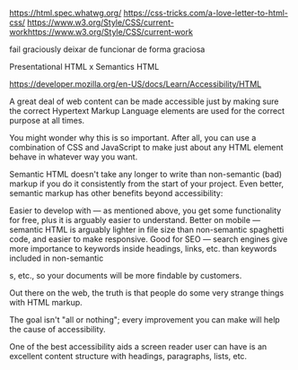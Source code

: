https://html.spec.whatwg.org/
https://css-tricks.com/a-love-letter-to-html-css/
https://www.w3.org/Style/CSS/current-workhttps://www.w3.org/Style/CSS/current-work

fail graciously
deixar de funcionar de forma graciosa

Presentational HTML x Semantics HTML

https://developer.mozilla.org/en-US/docs/Learn/Accessibility/HTML

A great deal of web content can be made accessible just by making sure the correct Hypertext Markup Language elements are used for the correct purpose at all times.

You might wonder why this is so important. After all, you can use a combination of CSS and JavaScript to make just about any HTML element behave in whatever way you want. 

Semantic HTML doesn't take any longer to write than non-semantic (bad) markup if you do it consistently from the start of your project. Even better, semantic markup has other benefits beyond accessibility:

Easier to develop with — as mentioned above, you get some functionality for free, plus it is arguably easier to understand.
Better on mobile — semantic HTML is arguably lighter in file size than non-semantic spaghetti code, and easier to make responsive.
Good for SEO — search engines give more importance to keywords inside headings, links, etc. than keywords included in non-semantic <div>s, etc., so your documents will be more findable by customers.

Out there on the web, the truth is that people do some very strange things with HTML markup.

The goal isn't "all or nothing"; every improvement you can make will help the cause of accessibility.

One of the best accessibility aids a screen reader user can have is an excellent content structure with headings, paragraphs, lists, etc.
